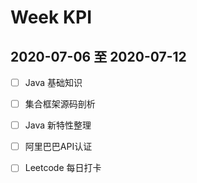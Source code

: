# Week KPI



## 2020-07-06 至 2020-07-12

- [ ] Java 基础知识
- [ ] 集合框架源码剖析
- [ ] Java 新特性整理
- [ ] 阿里巴巴API认证
- [ ] Leetcode 每日打卡



